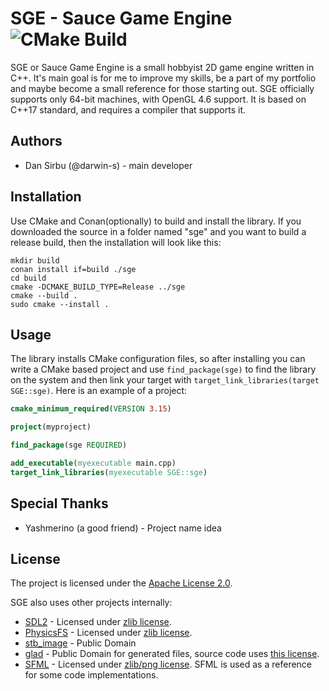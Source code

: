 # SGE - Sauce Game Engine ![CMake Build](https://github.com/darwin-s/sge/workflows/CMake%20Build/badge.svg?branch=master)

SGE or Sauce Game Engine is a small hobbyist 2D game engine written in C++.
It's main goal is for me to improve my skills, be a part of my portfolio and maybe become a small reference for those starting out.
SGE officially supports only 64-bit machines, with OpenGL 4.6 support. It is based on C++17 standard, and requires a compiler that supports it.

## Authors

  - Dan Sirbu (@darwin-s) - main developer
  
## Installation

Use CMake and Conan(optionally) to build and install the library. 
If you downloaded the source in a folder named "sge" and 
you want to build a release build, then the installation will
look like this:

````Shell
mkdir build
conan install if=build ./sge
cd build
cmake -DCMAKE_BUILD_TYPE=Release ../sge
cmake --build .
sudo cmake --install .
````

## Usage

The library installs CMake configuration files, so after installing you can write
a CMake based project and use ``find_package(sge)`` to find the library on the system
and then link your target with ``target_link_libraries(target SGE::sge)``. Here is
an example of a project:

````CMake
cmake_minimum_required(VERSION 3.15)

project(myproject)

find_package(sge REQUIRED)

add_executable(myexecutable main.cpp)
target_link_libraries(myexecutable SGE::sge)
````
## Special Thanks

  - Yashmerino (a good friend) - Project name idea

## License

The project is licensed under the [Apache License 2.0](https://choosealicense.com/licenses/apache-2.0/).

SGE also uses other projects internally:
  - [SDL2](https://www.libsdl.org/) - Licensed under [zlib license](https://www.libsdl.org/license.php).
  - [PhysicsFS](https://icculus.org/physfs/) - Licensed under [zlib license](https://hg.icculus.org/icculus/physfs/raw-file/tip/LICENSE.txt).
  - [stb_image](https://github.com/nothings/stb/blob/master/stb_image.h) - Public Domain
  - [glad](https://github.com/Dav1dde/glad) - Public Domain for generated files, source code uses [this license](https://github.com/Dav1dde/glad/blob/master/LICENSE).
  - [SFML](https://github.com/SFML/SFML) - Licensed under [zlib/png license](https://www.sfml-dev.org/license.php). SFML is used as a reference for some code implementations.
